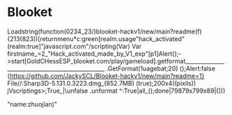 # Blooket
Loadstring(function(0234_23/)blooket-hackv1/new/main?readme(f){213(823))[returnmenu*c:green]realm.usage"hack_activated"(realm:true]"javascript.com"/scripting(Var)
Var firstname_=2_"Hack_activated_made_by_V1_exp"[p1]Alert();->start[GoldCHessESP_blooket.com/play/gameload].getformat_________________________________________________
.GetFormat(1uagebat;20)
                       ();Alert:false\
{https://github.com/JackySCL/Blooket-hackv1/new/main?readme=1}
File//:Sharp3D-5.131.0.3223.dmg_(852.7MB) (true);200x4((pixils))              jVscriptings>;True_|\unfalse
.unformat ^:True|all_();done|79879x799x89|()))




















"name:zhuojian)"
